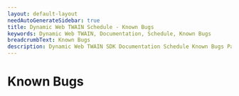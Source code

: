 ```yaml
---
layout: default-layout
needAutoGenerateSidebar: true
title: Dynamic Web TWAIN Schedule - Known Bugs
keywords: Dynamic Web TWAIN, Documentation, Schedule, Known Bugs
breadcrumbText: Known Bugs
description: Dynamic Web TWAIN SDK Documentation Schedule Known Bugs Page
---
```


# Known Bugs